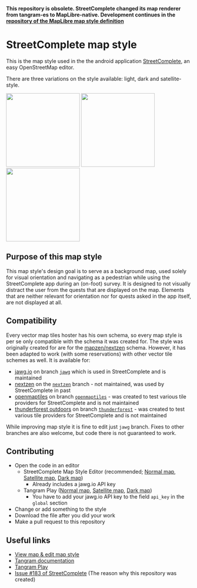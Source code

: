 **This repository is obsolete. StreetComplete changed its map renderer from tangram-es to MapLibre-native. Development continues in the [repository of the MapLibre map style definition](https://github.com/streetcomplete/maplibre-streetcomplete-style)**

# StreetComplete map style

This is the map style used in the the android application [StreetComplete](https://github.com/streetcomplete/StreetComplete), an easy OpenStreetMap editor.

There are three variations on the style available: light, dark and satellite-style.

<img src="https://raw.githubusercontent.com/streetcomplete/streetcomplete-mapstyle/gh-pages/images/light.png" height="200px"> <img src="https://raw.githubusercontent.com/streetcomplete/streetcomplete-mapstyle/gh-pages/images/dark.png" height="200px"> <img src="https://raw.githubusercontent.com/streetcomplete/streetcomplete-mapstyle/gh-pages/images/satellite.png" height="200px">

## Purpose of this map style

This map style's design goal is to serve as a background map, used solely for visual orientation and navigating as a pedestrian while using the StreetComplete app during an (on-foot) survey.
It is designed to not visually distract the user from the quests that are displayed on the map. Elements that are neither relevant for orientation nor for quests asked in the app itself, are not displayed at all.

## Compatibility

Every vector map tiles hoster has his own schema, so every map style is per se only compatible with the schema it was created for. The style was originally created for are for the [mapzen/nextzen](https://www.nextzen.org/) schema. However, it has been adapted to work (with some reservations) with other vector tile schemes as well. It is available for:

- [jawg.io](https://www.jawg.io/en/maps) on branch [`jawg`](https://github.com/streetcomplete/streetcomplete-mapstyle/tree/jawg) which is used in StreetComplete and is maintained
- [nextzen](https://www.nextzen.org/) on the [`nextzen`](https://github.com/streetcomplete/streetcomplete-mapstyle/tree/nextzen) branch - not maintained, was used by StreetComplete in past
- [openmaptiles](https://openmaptiles.org/schema/) on branch [`openmaptiles`](https://github.com/streetcomplete/streetcomplete-mapstyle/tree/openmaptiles) - was created to test various tile providers for StreetComplete and is not maintained
- [thunderforest outdoors](https://www.thunderforest.com/docs/thunderforest.outdoors-v2/) on branch [`thunderforest`](https://github.com/streetcomplete/streetcomplete-mapstyle/tree/thunderforest) - was created to test various tile providers for StreetComplete and is not maintained

While improving map style it is fine to edit just `jawg` branch. Fixes to other branches are also welcome, but code there is not guaranteed to work.

## Contributing

* Open the code in an editor
  * StreetComplete Map Style Editor (recommended; [Normal map](https://streetcomplete.github.io/streetcomplete-mapstyle/?provider=jawg&style=light), [Satellite map](https://streetcomplete.github.io/streetcomplete-mapstyle/?provider=jawg&style=satellite), [Dark map](https://streetcomplete.github.io/streetcomplete-mapstyle/?provider=jawg&style=dark))
    * Already includes a jawg.io API key
  * Tangram Play ([Normal map](https://tangram.city/play/?scene=https://raw.githubusercontent.com/streetcomplete/streetcomplete-mapstyle/jawg/streetcomplete-light-style.yaml),  [Satellite map](https://tangram.city/play/?scene=https://raw.githubusercontent.com/streetcomplete/streetcomplete-mapstyle/jawg/streetcomplete-satellite-style.yaml), [Dark map](https://tangram.city/play/?scene=https://raw.githubusercontent.com/streetcomplete/streetcomplete-mapstyle/jawg/streetcomplete-dark-style.yaml))
    * You have to add your jawg.io API key to the field `api_key` in the `global` section
* Change or add something to the style
* Download the file after you did your work
* Make a pull request to this repository

## Useful links

* [View map & edit map style](https://streetcomplete.github.io/streetcomplete-mapstyle/?provider=jawg)
* [Tangram documentation](https://mapzen.com/documentation/tangram/)
* [Tangram Play](https://tangram.city/play/)
* [Issue #183 of StreetComplete](https://github.com/streetcomplete/StreetComplete/issues/183) (The reason why this repository was created)
